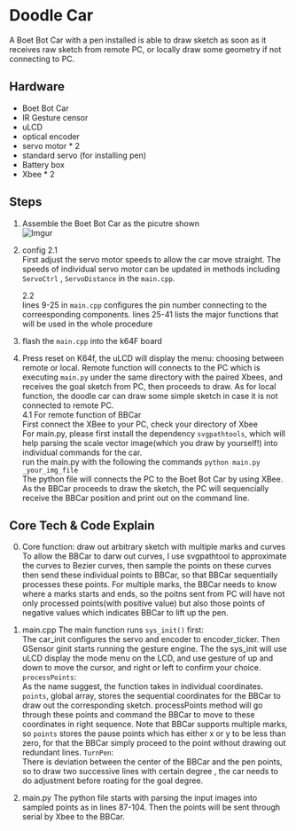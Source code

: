 # Doodle Car
A Boet Bot Car with a pen installed is able to draw sketch as soon as it receives raw sketch from remote PC, or locally draw some geometry if not connecting to PC.

## Hardware
* Boet Bot Car
* IR Gesture censor
* uLCD 
* optical encoder
* servo motor * 2
* standard servo (for installing pen)
* Battery box
* Xbee * 2  

## Steps   
1. Assemble the Boet Bot Car as the picutre shown   
![Imgur](https://i.imgur.com/ihjfjRo.jpg)     


2. config 
    2.1           
    First adjust the servo motor speeds to allow the car move straight. The speeds of individual servo motor can be updated in methods including `ServoCtrl` , `ServoDistance` in the `main.cpp`.   

    2.2   
    lines 9-25 in `main.cpp` configures the pin number connecting to the correesponding components. 
    lines 25-41 lists the major functions that will be used in the whole procedure

3. flash the `main.cpp` into the k64F board  

4. Press reset on K64f, the uLCD will display the menu: choosing between remote or local. Remote function will connects to the PC which is executing `main.py` under the same directory with the paired Xbees, and receives the goal sketch from PC, then proceeds to draw. As for local function, the doodle car can draw some simple sketch in case it is not connected to remote PC.    
  4.1 For remote function of BBCar   
  First connect the XBee to your PC, check your directory of Xbee     
 For main.py, please first install the dependency `svgpathtools`, which will help parsing the scale vector image(which you draw by yourself!) into individual commands for the car.   
  run the main.py with the following the commands `python main.py _your_img_file`    
  The python file will connects the PC to the Boet Bot Car by using XBee. As the BBCar proceeds to draw the sketch, the PC will sequencially receive the BBCar position and print out on the command line.      


## Core Tech & Code Explain    
0. Core function: draw out arbitrary sketch with multiple marks and curves   
To allow the BBCar to darw out curves, I use svgpathtool to approximate the curves to Bezier curves, then sample the points on these curves then send these individual points to BBCar, so that BBCar sequentially processes these points.
For multiple marks, the BBCar needs to know where a marks starts and ends, so the poitns sent from PC will have not only processed points(with positive value) but also those points of negative values which indicates BBCar to lift up the pen.   


1. main.cpp
  The main function runs `sys_init()` first:   
  The car_init configures the servo and encoder to encoder_ticker. 
  Then GSensor ginit starts running the gesture engine.
  The the sys_init will use uLCD display the mode menu on the LCD, and use gesture of up and down to move the  cursor, and right or left to confirm your choice. 
  `processPoints`:    
  As the name suggest, the function takes in individual coordinates.  `points`, global array, stores the sequential coordinates for the BBCar to draw out the corresponding sketch. processPoints method will go through these points and command the BBCar to move to these coordinates in right sequence. Note that BBCar supports multiple marks, so `points` stores the pause points which has either x or y to be less than zero, for that the BBCar simply proceed to the point without drawing out redundant lines. 
  `TurnPen`:  
  There is deviation between the center of the BBCar and the pen points, so to draw two successive lines with certain degree , the car needs to do adjustment before roating for the goal degree. 


2. main.py
The python file starts with parsing the input images into sampled points as in lines 87-104. Then the points will be sent through serial by Xbee to the BBCar.
